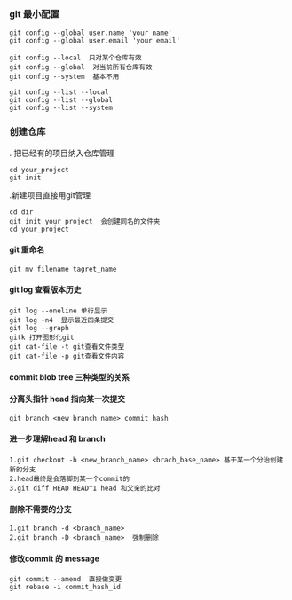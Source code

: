 ### git 最小配置

    git config --global user.name 'your name'
    git config --global user.email 'your email'

    git config --local  只对某个仓库有效
    git config --global  对当前所有仓库有效
    git config --system  基本不用

    git config --list --local
    git config --list --global
    git config --list --system

### 创建仓库

. 把已经有的项目纳入仓库管理

    cd your_project
    git init

.新建项目直接用git管理

    cd dir
    git init your_project  会创建同名的文件夹
    cd your_project


#### git 重命名

    git mv filename tagret_name

#### git log 查看版本历史

    git log --oneline 单行显示
    git log -n4  显示最近四条提交
    git log --graph
    gitk 打开图形化git
    git cat-file -t git查看文件类型
    git cat-file -p git查看文件内容

#### commit blob tree 三种类型的关系

#### 分离头指针  head 指向某一次提交

    git branch <new_branch_name> commit_hash 

#### 进一步理解head 和 branch

    1.git checkout -b <new_branch_name> <brach_base_name> 基于某一个分治创建新的分支
    2.head最终是会落脚到某一个commit的
    3.git diff HEAD HEAD^1 head 和父亲的比对

#### 删除不需要的分支

    1.git branch -d <branch_name>
    2.git branch -D <branch_name>  强制删除

#### 修改commit 的 message

    git commit --amend  直接做变更
    git rebase -i commit_hash_id   